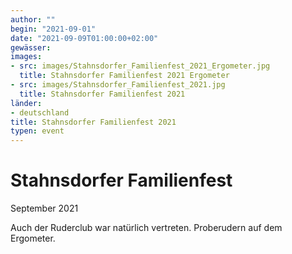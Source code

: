 ```yaml
---
author: ""
begin: "2021-09-01"
date: "2021-09-09T01:00:00+02:00"
gewässer: 
images:
- src: images/Stahnsdorfer_Familienfest_2021_Ergometer.jpg
  title: Stahnsdorfer Familienfest 2021 Ergometer
- src: images/Stahnsdorfer_Familienfest_2021.jpg
  title: Stahnsdorfer Familienfest 2021
länder: 
- deutschland
title: Stahnsdorfer Familienfest 2021
typen: event
---
```



# Stahnsdorfer Familienfest


September 2021

Auch der Ruderclub war natürlich vertreten. Proberudern auf dem Ergometer.
